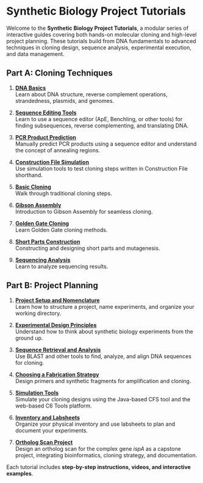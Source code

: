 # Synthetic Biology Project Tutorials

Welcome to the **Synthetic Biology Project Tutorials**, a modular series of interactive guides covering both hands-on molecular cloning and high-level project planning. These tutorials build from DNA fundamentals to advanced techniques in cloning design, sequence analysis, experimental execution, and data management.

## Part A: Cloning Techniques

1. **[DNA Basics](dna_basics.md)**  
   Learn about DNA structure, reverse complement operations, strandedness, plasmids, and genomes.

2. **[Sequence Editing Tools](sequence_tools.md)**  
   Learn to use a sequence editor (ApE, Benchling, or other tools) for finding subsequences, reverse complementing, and translating DNA.

3. **[PCR Product Prediction](pcr_prediction.md)**  
   Manually predict PCR products using a sequence editor and understand the concept of annealing regions.

4. **[Construction File Simulation](cf_simulation.md)**  
   Use simulation tools to test cloning steps written in Construction File shorthand.

5. **[Basic Cloning](basic_cloning.md)**  
   Walk through traditional cloning steps.

6. **[Gibson Assembly](gibson.md)**  
   Introduction to Gibson Assembly for seamless cloning.

7. **[Golden Gate Cloning](golden_gate.md)**  
   Learn Golden Gate cloning methods.

8. **[Short Parts Construction](short_parts.md)**  
   Constructing and designing short parts and mutagenesis.

9. **[Sequencing Analysis](sequencing.md)**  
   Learn to analyze sequencing results.

## Part B: Project Planning

1. **[Project Setup and Nomenclature](project_setup.md)**  
   Learn how to structure a project, name experiments, and organize your working directory.

2. **[Experimental Design Principles](design_principles.md)**  
   Understand how to think about synthetic biology experiments from the ground up.

3. **[Sequence Retrieval and Analysis](sequence_analysis.md)**  
   Use BLAST and other tools to find, analyze, and align DNA sequences for cloning.

4. **[Choosing a Fabrication Strategy](oligo_design.md)**  
   Design primers and synthetic fragments for amplification and cloning.

5. **[Simulation Tools](cfs_simulation.md)**  
   Simulate your cloning designs using the Java-based CFS tool and the web-based C6 Tools platform.

6. **[Inventory and Labsheets](inventory_labsheets.md)**  
   Organize your physical inventory and use labsheets to plan and document your experiments.

7. **[Ortholog Scan  Project](project_ispA.md)**  
   Design an ortholog scan for the complex gene *ispA* as a capstone project, integrating bioinformatics, cloning strategy, and documentation.

Each tutorial includes **step-by-step instructions, videos, and interactive examples**.
